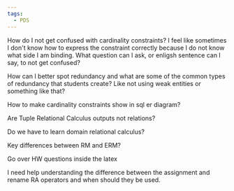 ```yaml
---
tags:
  - PDS
---
```

How do I not get confused with cardinality constraints? I feel like sometimes I don't know how to express the constraint correctly because I do not know what side I am binding. What question can I ask, or enligsh sentence can I say, to not get confused?

How can I better spot redundancy and what are some of the common types of redundancy that students create? Like not using weak entities or something like that?

How to make cardinality constraints show in sql er diagram?

Are Tuple Relational Calculus outputs not relations?

Do we have to learn domain relational calculus?

Key differences between RM and ERM?

Go over HW questions inside the latex

I need help understanding the difference between the assignment and rename RA operators and when should they be used.